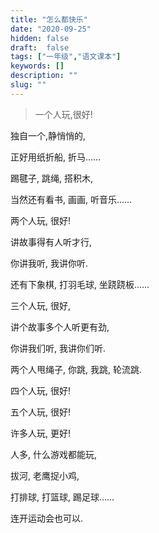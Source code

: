 ```yaml
---
title: "怎么都快乐"
date: "2020-09-25"
hidden: false
draft:  false
tags: ["一年级","语文课本"]
keywords: []
description: ""
slug: ""
---
```



> 一个人玩,很好! 

独自一个,静悄悄的,

正好用纸折船, 折马......

踢毽子, 跳绳, 搭积木, 

当然还有看书, 画画, 听音乐......

<!--more-->

两个人玩, 很好!

讲故事得有人听才行, 

你讲我听, 我讲你听.

还有下象棋, 打羽毛球, 坐跷跷板......

三个人玩, 很好,

讲个故事多个人听更有劲,

你讲我们听, 我讲你们听.

两个人甩绳子, 你跳, 我跳, 轮流跳.



四个人玩, 很好!

五个人玩, 很好!

许多人玩, 更好!

人多, 什么游戏都能玩,

拔河, 老鹰捉小鸡,

打排球, 打篮球, 踢足球......

连开运动会也可以.